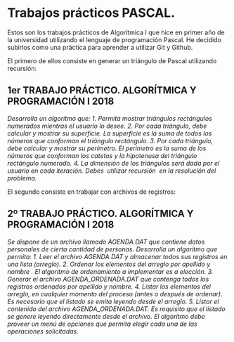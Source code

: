 # Trabajos prácticos PASCAL.

Estos son los trabajos prácticos de Algorítmica I que hice en primer año de la universidad utilizando el lenguaje de programación Pascal.
He decidido subirlos como una práctica para aprender a utilizar Git y Github.


El primero de ellos consiste en generar un triángulo de Pascal utilizando recursión:

## 1er TRABAJO PRÁCTICO. ALGORÍTMICA Y PROGRAMACIÓN I 2018

*Desarrolla un algoritmo que:*
*1. Permita mostrar triángulos rectángulos numerados mientras el usuario lo desee.*
*2. Por cada triángulo, debe calcular y mostrar su superficie. La superficie es la suma de todos los números que conforman el triángulo rectángulo.*
*3. Por cada triángulo, debe calcular y mostrar su perímetro. El perímetro es la suma de los números que conforman los catetos y la hipotenusa del triángulo rectángulo numerado.*
*4. La dimensión de los triángulos será dada por el usuario en cada iteración.*
*Debes ​ utilizar recursión​ ​ en la resolución del problema.*


El segundo consiste en trabajar con archivos de registros:

## 2º TRABAJO PRÁCTICO. ALGORÍTMICA Y PROGRAMACIÓN I 2018

*Se dispone de un archivo llamado AGENDA.DAT que contiene datos personales de cierta cantidad de personas.*
*Desarrolla un algoritmo que permita:*
*1. Leer el archivo AGENDA.DAT y almacenar todos sus registros en una lista (arreglo).*
*2. Ordenar los elementos del arreglo por apellido y nombre . El algoritmo de ordenamiento a implementar es a elección.*
*3. Generar el archivo AGENDA_ORDENADA.DAT que contenga todos los registros ordenados por apellido y nombre.*
*4. Listar los elementos del arreglo, en cualquier momento del proceso (antes o después de ordenar). Es necesario que el listado se emita leyendo desde el arreglo.*
*5. Listar el contenido del archivo AGENDA_ORDENADA.DAT. Es requisito que el listado se genere leyendo directamente desde el archivo.*
*El algoritmo debe proveer un menú de opciones que permita elegir cada una de las operaciones solicitadas.*